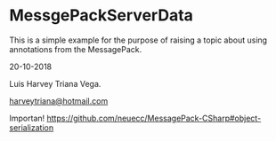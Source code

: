 # MessgePackServerData

This is a simple example for the purpose of raising a topic about using annotations from the MessagePack.

20-10-2018

Luis Harvey Triana Vega. 

harveytriana@hotmail.com

Importan!
https://github.com/neuecc/MessagePack-CSharp#object-serialization



